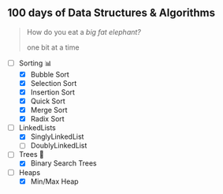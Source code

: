 ## 100 days of Data Structures & Algorithms

> How do you eat a *big fat elephant?*
>
> one bit at a time

- [ ] Sorting :bar_chart:
    - [x] Bubble Sort
    - [x] Selection Sort
    - [x] Insertion Sort
    - [x] Quick Sort
    - [x] Merge Sort
    - [x] Radix Sort
- [ ] LinkedLists
    - [x] SinglyLinkedList
    - [ ] DoublyLinkedList
- [ ] Trees :evergreen_tree:
    - [x] Binary Search Trees
- [ ] Heaps
    - [x] Min/Max Heap